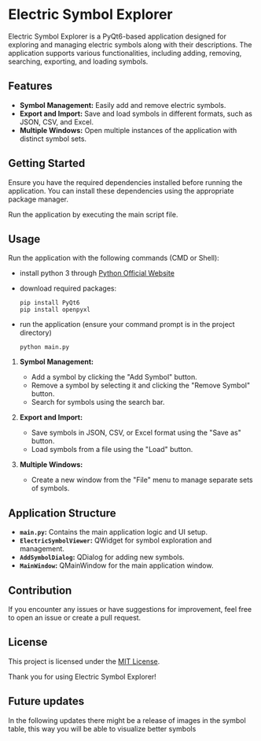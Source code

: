 # Electric Symbol Explorer

Electric Symbol Explorer is a PyQt6-based application designed for exploring and managing electric symbols along with their descriptions. The application supports various functionalities, including adding, removing, searching, exporting, and loading symbols.

## Features

- **Symbol Management:** Easily add and remove electric symbols.
- **Export and Import:** Save and load symbols in different formats, such as JSON, CSV, and Excel.
- **Multiple Windows:** Open multiple instances of the application with distinct symbol sets.

## Getting Started

Ensure you have the required dependencies installed before running the application. You can install these dependencies using the appropriate package manager.

Run the application by executing the main script file.

## Usage

Run the application with the following commands (CMD or Shell):

- install python 3 through [Python Official Website](httpshttps://www.python.org/downloads/release/python-3122/)
- download required packages:

  ```shell
  pip install PyQt6
  pip install openpyxl
  ```

- run the application (ensure your command prompt is in the project directory)

  ```shell
  python main.py
  ```

1. **Symbol Management:**
   - Add a symbol by clicking the "Add Symbol" button.
   - Remove a symbol by selecting it and clicking the "Remove Symbol" button.
   - Search for symbols using the search bar.

2. **Export and Import:**
   - Save symbols in JSON, CSV, or Excel format using the "Save as" button.
   - Load symbols from a file using the "Load" button.

3. **Multiple Windows:**
   - Create a new window from the "File" menu to manage separate sets of symbols.

## Application Structure

- **`main.py`:** Contains the main application logic and UI setup.
- **`ElectricSymbolViewer`:** QWidget for symbol exploration and management.
- **`AddSymbolDialog`:** QDialog for adding new symbols.
- **`MainWindow`:** QMainWindow for the main application window.

## Contribution

If you encounter any issues or have suggestions for improvement, feel free to open an issue or create a pull request.

## License

This project is licensed under the [MIT License](https://it.wikipedia.org/wiki/Licenza_MIT).

Thank you for using Electric Symbol Explorer!

## Future updates

In the following updates there might be a release of images in the symbol table, this way you will be able to visualize better symbols
